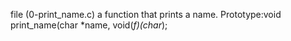file (0-print_name.c) a function that prints a name. Prototype:void print_name(char *name, void(*f)(char*);

